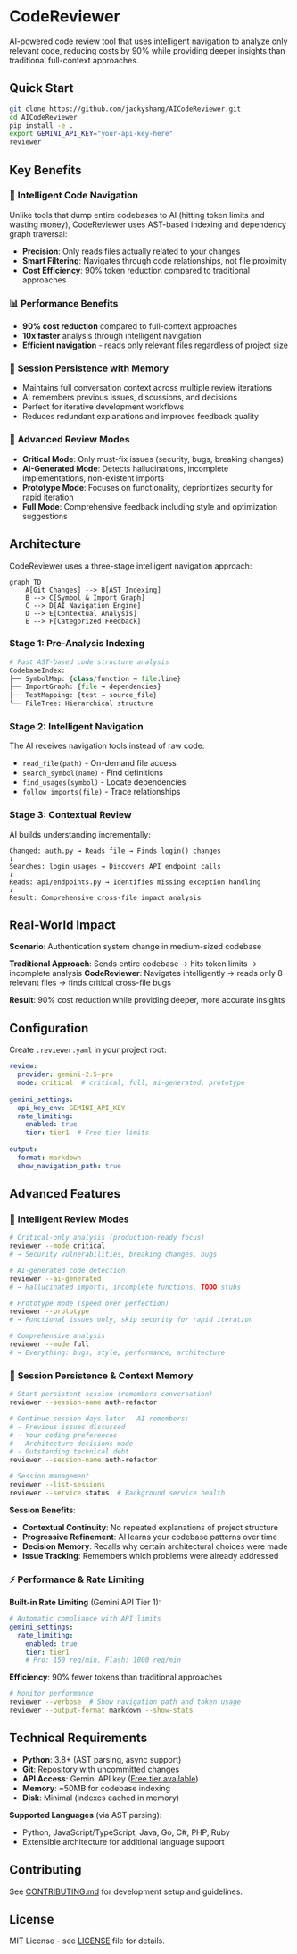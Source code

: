 # CodeReviewer

AI-powered code review tool that uses intelligent navigation to analyze only relevant code, reducing costs by 90% while providing deeper insights than traditional full-context approaches.

## Quick Start

```bash
git clone https://github.com/jackyshang/AICodeReviewer.git
cd AICodeReviewer
pip install -e .
export GEMINI_API_KEY="your-api-key-here"
reviewer
```

## Key Benefits

### 🧠 **Intelligent Code Navigation**
Unlike tools that dump entire codebases to AI (hitting token limits and wasting money), CodeReviewer uses AST-based indexing and dependency graph traversal:
- **Precision**: Only reads files actually related to your changes
- **Smart Filtering**: Navigates through code relationships, not file proximity
- **Cost Efficiency**: 90% token reduction compared to traditional approaches

### 📊 **Performance Benefits**
- **90% cost reduction** compared to full-context approaches
- **10x faster** analysis through intelligent navigation
- **Efficient navigation** - reads only relevant files regardless of project size

### 🔄 **Session Persistence with Memory**
- Maintains full conversation context across multiple review iterations
- AI remembers previous issues, discussions, and decisions
- Perfect for iterative development workflows
- Reduces redundant explanations and improves feedback quality

### 🎯 **Advanced Review Modes**
- **Critical Mode**: Only must-fix issues (security, bugs, breaking changes)
- **AI-Generated Mode**: Detects hallucinations, incomplete implementations, non-existent imports
- **Prototype Mode**: Focuses on functionality, deprioritizes security for rapid iteration
- **Full Mode**: Comprehensive feedback including style and optimization suggestions

## Architecture

CodeReviewer uses a three-stage intelligent navigation approach:

```mermaid
graph TD
    A[Git Changes] --> B[AST Indexing]
    B --> C[Symbol & Import Graph]
    C --> D[AI Navigation Engine]
    D --> E[Contextual Analysis]
    E --> F[Categorized Feedback]
```

### Stage 1: Pre-Analysis Indexing
```python
# Fast AST-based code structure analysis
CodebaseIndex:
├── SymbolMap: {class/function → file:line}
├── ImportGraph: {file → dependencies}
├── TestMapping: {test → source_file}
└── FileTree: Hierarchical structure
```

### Stage 2: Intelligent Navigation
The AI receives navigation tools instead of raw code:
- `read_file(path)` - On-demand file access
- `search_symbol(name)` - Find definitions
- `find_usages(symbol)` - Locate dependencies  
- `follow_imports(file)` - Trace relationships

### Stage 3: Contextual Review
AI builds understanding incrementally:
```
Changed: auth.py → Reads file → Finds login() changes
↓
Searches: login usages → Discovers API endpoint calls
↓
Reads: api/endpoints.py → Identifies missing exception handling
↓
Result: Comprehensive cross-file impact analysis
```

## Real-World Impact

**Scenario**: Authentication system change in medium-sized codebase

**Traditional Approach**: Sends entire codebase → hits token limits → incomplete analysis
**CodeReviewer**: Navigates intelligently → reads only 8 relevant files → finds critical cross-file bugs

**Result**: 90% cost reduction while providing deeper, more accurate insights


## Configuration

Create `.reviewer.yaml` in your project root:

```yaml
review:
  provider: gemini-2.5-pro
  mode: critical  # critical, full, ai-generated, prototype
  
gemini_settings:
  api_key_env: GEMINI_API_KEY
  rate_limiting:
    enabled: true
    tier: tier1  # Free tier limits
    
output:
  format: markdown
  show_navigation_path: true
```


## Advanced Features

### 🔧 **Intelligent Review Modes**

```bash
# Critical-only analysis (production-ready focus)
reviewer --mode critical
# → Security vulnerabilities, breaking changes, bugs

# AI-generated code detection
reviewer --ai-generated  
# → Hallucinated imports, incomplete functions, TODO stubs

# Prototype mode (speed over perfection)
reviewer --prototype
# → Functional issues only, skip security for rapid iteration

# Comprehensive analysis
reviewer --mode full
# → Everything: bugs, style, performance, architecture
```

### 💾 **Session Persistence & Context Memory**

```bash
# Start persistent session (remembers conversation)
reviewer --session-name auth-refactor

# Continue session days later - AI remembers:
# - Previous issues discussed
# - Your coding preferences  
# - Architecture decisions made
# - Outstanding technical debt
reviewer --session-name auth-refactor

# Session management
reviewer --list-sessions
reviewer --service status  # Background service health
```

**Session Benefits**:
- **Contextual Continuity**: No repeated explanations of project structure
- **Progressive Refinement**: AI learns your codebase patterns over time
- **Decision Memory**: Recalls why certain architectural choices were made
- **Issue Tracking**: Remembers which problems were already addressed

### ⚡ **Performance & Rate Limiting**

**Built-in Rate Limiting** (Gemini API Tier 1):
```yaml
# Automatic compliance with API limits
gemini_settings:
  rate_limiting:
    enabled: true
    tier: tier1
    # Pro: 150 req/min, Flash: 1000 req/min
```

**Efficiency**: 90% fewer tokens than traditional approaches

```bash
# Monitor performance
reviewer --verbose  # Show navigation path and token usage
reviewer --output-format markdown --show-stats
```



## Technical Requirements

- **Python**: 3.8+ (AST parsing, async support)
- **Git**: Repository with uncommitted changes
- **API Access**: Gemini API key ([Free tier available](https://makersuite.google.com/app/apikey))
- **Memory**: ~50MB for codebase indexing
- **Disk**: Minimal (indexes cached in memory)

**Supported Languages** (via AST parsing):
- Python, JavaScript/TypeScript, Java, Go, C#, PHP, Ruby
- Extensible architecture for additional language support

## Contributing

See [CONTRIBUTING.md](CONTRIBUTING.md) for development setup and guidelines.

## License

MIT License - see [LICENSE](LICENSE) file for details.
